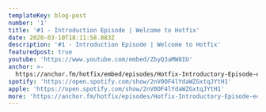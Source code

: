 ```yaml
---
templateKey: blog-post
number: '1'
title: '#1 - Introduction Episode | Welcome to Hotfix'
date: 2020-03-10T18:11:58.883Z
description: '#1 - Introduction Episode | Welcome to Hotfix'
featuredpost: true
youtube: 'https://www.youtube.com/embed/ZbyQ3aMW8IU'
anchor: >-
  https://anchor.fm/hotfix/embed/episodes/Hotfix-Introductory-Episode-ec8tvb/a-a1r2p4s
spotify: 'https://open.spotify.com/show/2nV0OF4lYdaWZGxtqJYtH1'
apple: 'https://open.spotify.com/show/2nV0OF4lYdaWZGxtqJYtH1'
more: 'https://anchor.fm/hotfix/episodes/Hotfix-Introductory-Episode-ec8tvb/a-a1r2p4s'
---
```

